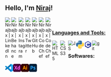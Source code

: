 
## Hello, I'm <a href="https://aakarsh.me" target="_blank">Niraj</a>!

<a href="https://www.linkedin.com/in/nirajbambharoliya" target="_blank"><img align="left" alt="Nirajbx | LinkedIn" width="20px" src="https://img.icons8.com/ios-glyphs/344/linkedin-circled--v1.png" />


<a href="https://www.behance.net/nirajbx"  target="_blank"><img align="left" alt="Nirajbx | Behance" width="24px" src="https://img.icons8.com/ios-glyphs/344/behance.png" />


<a href="https://www.instagram.com/nirajbx/" target="_blank"><img align="left" alt="Nirajbx | Instagram" width="22px" src="https://img.icons8.com/ios-glyphs/344/instagram-new.png" />


<a href="https://twitter.com/nirajbx" target="_blank"><img align="left" alt="Nirajbx | Twitter" width="22px" src="https://img.icons8.com/ios-glyphs/344/twitter--v1.png" />


<a href="https://github.com/nirajbx" target="_blank"><img align="left" alt="Nirajbx | GitHub" width="22px" src="https://github.com/nirajbx/Font-Awesome/blob/6.x/svgs/brands/github.svg" />


<a href="https://www.codechef.com/users/nirajbx" target="_blank"><img align="left" alt="Nirajbx | CodeChef" width="22px" src="https://img.icons8.com/ios-glyphs/344/github.png" />

<a href="https://www.codechef.com/users/nirajbx" target="_blank"><img align="left" alt="Nirajbx | CodeChef" width="22px" src="https://img.icons8.com/external-tal-revivo-shadow-tal-revivo/344/external-level-up-your-coding-skills-and-quickly-land-a-job-logo-shadow-tal-revivo.png" />
<br />


### Languages and Tools:


<a href="https://www.w3.org/html/" target="_blank"><img align="left" alt="HTML5" width="26px" src="https://github.com/get-icon/geticon/blob/master/icons/html-5.svg" /></a>

<a href="https://www.w3schools.com/css/" target="_blank"><img align="left" alt="CSS3" width="26px" src="https://github.com/get-icon/geticon/blob/master/icons/css-3.svg" /></a>

<a href="https://www.w3.org/html/" target="_blank"><img align="left" alt="JS" width="26px" src="https://github.com/get-icon/geticon/blob/master/icons/javascript.svg" /></a>

<a href="https://www.python.org" target="_blank"> <img align="left" alt="Python" width="26px" src="https://github.com/Aakarsh-B/trying-repos/blob/master/python-5.svg?raw=true"/> </a>

<a href="https://www.cprogramming.com/" target="_blank"> <img align="left" alt="C" width="26px" src="https://github.com/Aakarsh-B/trying-repos/blob/master/c-programming.png"/> </a>

<a href="https://git-scm.com/" target="_blank"> <img align="left" alt="git" width="26px" src="https://github.com/get-icon/geticon/blob/master/icons/nodejs-icon.svg"/></a>
 <br>

  
### Softwares:

<img align="left" alt="Visual Studio Code" width="26px" src="https://raw.githubusercontent.com/github/explore/80688e429a7d4ef2fca1e82350fe8e3517d3494d/topics/visual-studio-code/visual-studio-code.png" />
<a href="https://www.adobe.com/products/xd.html" target="_blank"> <img align="left" alt="XD" width="26px" src="https://github.com/Aakarsh-B/trying-repos/blob/master/adobexd.png?raw=true"/> </a> 
<a href="https://www.adobe.com/in/products/illustrator.html" target="_blank"> <img align="left" alt="Illustrator" width="26px" src="https://github.com/Aakarsh-B/trying-repos/blob/master/illustrator.png?raw=true"/> </a> 
<a href="https://www.photoshop.com/en" target="_blank"> <img align="left" alt="Photoshop" width="26px" src="https://github.com/Aakarsh-B/trying-repos/blob/master/photoshop.png?raw=true"/> </a>


